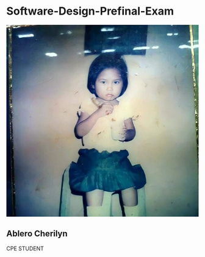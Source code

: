 # Software-Design-Prefinal-Exam
<div class="section center alternate">
  <img class="frame" src="images/che.jpeg"/>
  <h2>Ablero Cherilyn</h2>
  <p>CPE STUDENT</p>
  </div>
